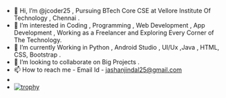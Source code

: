 - 👋 Hi, I’m @jcoder25 , Pursuing BTech Core CSE at Vellore Institute Of Technology , Chennai .
- 👀 I’m interested in Coding , Programming , Web Development , App Development , Working as a Freelancer and Exploring Every Corner of The Technology.
- 🌱 I’m currently Working in Python , Android Studio , UI/Ux ,Java , HTML, CSS, Bootstrap .
- 💞️ I’m looking to collaborate on Big Projects .
- 📫 How to reach me - Email Id - jashanjindal25@gmail.com
- 
- [![trophy](https://github-profile-trophy.vercel.app/?username=ryo-ma)](https://github.com/ryo-ma/github-profile-trophy)

<!---
jcoder25/jcoder25 is a ✨ special ✨ repository because its `README.md` (this file) appears on your GitHub profile.
You can click the Preview link to take a look at your changes.
--->
